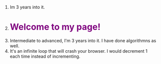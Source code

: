 1. Im 3 years into it.
2. <h1 style="color:purple;">Welcome to my page!</h1>
3. Intermediate to advanced, I'm 3 years into it. I have done algorithmns as well.
4. It's an infinite loop that will crash your browser. I would decrement 1 each time instead of incrementing.

